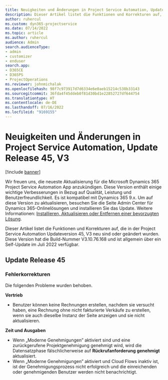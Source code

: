 ```yaml
---
title: Neuigkeiten und Änderungen in Project Service Automation, Update Release 45, V3
description: Dieser Artikel listet die Funktionen und Korrekturen auf, die in Microsoft Dynamics 365 Project Service Automation Updateversion 45, V3, zur Verfügung stehen.
author: ruhercul
ms.custom: dyn365-projectservice
ms.date: 07/14/2022
ms.topic: article
ms.author: ruhercul
audience: Admin
search.audienceType:
- admin
- customizer
- enduser
search.app:
- D365CE
- D365PS
- ProjectOperations
ms.reviewer: johnmichalak
ms.openlocfilehash: 98f7c973917d7d6334e6e0aeb15214c538b33143
ms.sourcegitcommit: 36fda4f45ddeb0f81d30bd1e22852727df644754
ms.translationtype: HT
ms.contentlocale: de-DE
ms.lasthandoff: 07/16/2022
ms.locfileid: "9169155"
---
```

# <a name="whats-new-or-changed-in-project-service-automation-update-release-45-v3"></a>Neuigkeiten und Änderungen in Project Service Automation, Update Release 45, V3

[!include [banner](../includes/psa-now-project-operations.md)]

Wir freuen uns, die neueste Aktualisierung für die Microsoft Dynamics 365 Project Service Automation App anzukündigen. Diese Version enthält einige wichtige Verbesserungen in Bezug auf Qualität, Leistung und Benutzerfreundlichkeit. Es ist kompatibel mit Dynamics 365 9.x. Um auf diese Version zu aktualisieren, besuchen Sie die Seite Admin Center für Dynamics 365-Onlinelösungen und installieren Sie das Update. Weitere Informationen: [Installieren, Aktualisieren oder Entfernen einer bevorzugten Lösung](/power-platform/admin/install-remove-preferred-solution).

Dieser Artikel listet die Funktionen und Korrekturen auf, die in der Project Service Automation Updateversion 45, V3 neu sind oder geändert wurden. Diese Version hat die Build-Nummer V3.10.76.168 und ist allgemein über ein Self-Update im Juli 2022 verfügbar.

## <a name="update-release-45"></a>Update Release 45

### <a name="bug-fixes"></a>Fehlerkorrekturen

Die folgenden Probleme wurden behoben.

**Vertrieb**

- Benutzer können keine Rechnungen erstellen, nachdem sie versucht haben, eine Rechnung ohne nicht fakturierte Verkäufe zu erstellen, wenn sie auch dieselbe Instanz der Seite anzeigen und sie nicht aktualisieren.

**Zeit und Ausgaben**

- Wenn „Moderne Genehmigungen” aktiviert sind und eine zurückgerufene Projektgenehmigung genehmigt wird, wird die Datensatzphase fälschlicherweise auf **Rückrufanforderung genehmigt** aktualisiert.
- Wenn „Moderne Genehmigungen” aktiviert und Cloud Flows inaktiv ist, ist der Genehmigungsprozess nicht erfolgreich und die einreichenden oder genehmigenden Benutzer werden nicht benachrichtigt.
